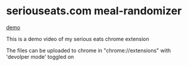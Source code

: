 # seriouseats.com meal-randomizer

[demo](https://user-images.githubusercontent.com/62027916/119535044-9a16fe00-bd55-11eb-881a-d79bdd76da5f.mov)


<p>This is a demo video of my serious eats chrome extension
<p>The files can be uploaded to chrome in "chrome://extensions" with 'devolper mode' toggled on
